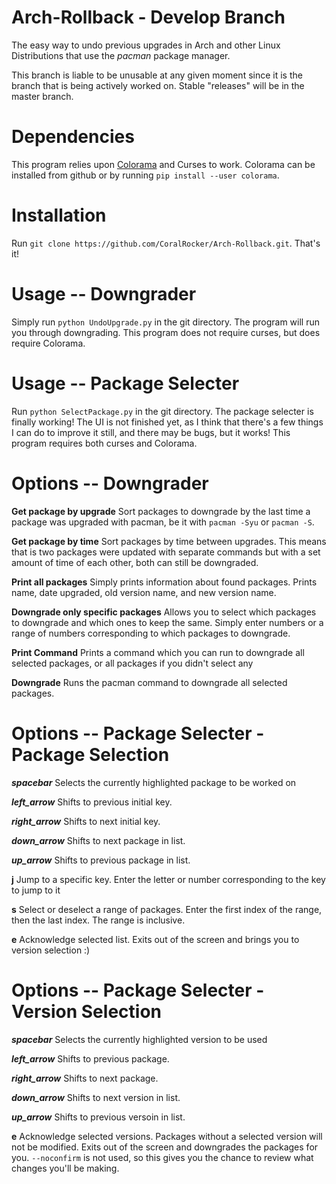 # Arch-Rollback - Develop Branch
The easy way to undo previous upgrades in Arch and other Linux Distributions that use the _pacman_ package manager.

This branch is liable to be unusable at any given moment since it is the branch that is being actively worked on. Stable "releases" will be in the master branch. 

# Dependencies

This program relies upon [Colorama](https://github.com/tartley/colorama) and Curses to work. Colorama can be installed from github or by running `pip install --user colorama`.


# Installation
Run `git clone https://github.com/CoralRocker/Arch-Rollback.git`. That's it!

# Usage -- Downgrader
Simply run `python UndoUpgrade.py` in the git directory. The program will run you through downgrading. This program does not require curses, but does require Colorama.

# Usage -- Package Selecter
Run `python SelectPackage.py` in the git directory. The package selecter is finally working! The UI is not finished yet, as I think that there's a few things I can do to improve it still, and there may be bugs, but it works! This program requires both curses and Colorama.

# Options -- Downgrader
**Get package by upgrade** Sort packages to downgrade by the last time a package was upgraded with pacman, be it with `pacman -Syu` or `pacman -S`.

**Get package by time** Sort packages by time between upgrades. This means that is two packages were updated with separate commands but with a set amount of time of each other, both can still be downgraded.

**Print all packages** Simply prints information about found packages. Prints name, date upgraded, old version name, and new version name.

**Downgrade only specific packages** Allows you to select which packages to downgrade and which ones to keep the same. Simply enter numbers or a range of numbers corresponding to which packages to downgrade.

**Print Command** Prints a command which you can run to downgrade all selected packages, or all packages if you didn't select any

**Downgrade** Runs the pacman command to downgrade all selected packages.

# Options -- Package Selecter - Package Selection
**_spacebar_** Selects the currently highlighted package to be worked on

**_left_arrow_** Shifts to previous initial key.

**_right_arrow_** Shifts to next initial key.

**_down_arrow_** Shifts to next package in list.

**_up_arrow_** Shifts to previous package in list.

**j** Jump to a specific key. Enter the letter or number corresponding to the key to jump to it

**s** Select or deselect a range of packages. Enter the first index of the range, then the last index. The range is inclusive.

**e** Acknowledge selected list. Exits out of the screen and brings you to version selection :)

# Options -- Package Selecter - Version Selection
**_spacebar_** Selects the currently highlighted version to be used

**_left_arrow_** Shifts to previous package.

**_right_arrow_** Shifts to next package.

**_down_arrow_** Shifts to next version in list.

**_up_arrow_** Shifts to previous versoin in list.

**e** Acknowledge selected versions. Packages without a selected version will not be modified. Exits out of the screen and downgrades the packages for you. `--noconfirm` is not used, so this gives you the chance to review what changes you'll be making.

